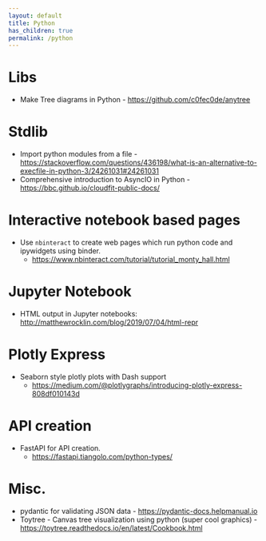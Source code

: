 ```yaml
---
layout: default
title: Python
has_children: true
permalink: /python
---
```


# Libs

* Make Tree diagrams in Python - https://github.com/c0fec0de/anytree

# Stdlib
* Import python modules from a file - https://stackoverflow.com/questions/436198/what-is-an-alternative-to-execfile-in-python-3/24261031#24261031
* Comprehensive introduction to AsyncIO in Python - https://bbc.github.io/cloudfit-public-docs/

# Interactive notebook based pages

* Use `nbinteract` to create web pages which run python code and ipywidgets using binder. 
  - https://www.nbinteract.com/tutorial/tutorial_monty_hall.html
  
# Jupyter Notebook

* HTML output in Jupyter notebooks: http://matthewrocklin.com/blog/2019/07/04/html-repr
  
# Plotly Express

* Seaborn style plotly plots with Dash support
  - https://medium.com/@plotlygraphs/introducing-plotly-express-808df010143d


# API creation

* FastAPI for API creation. 
  - https://fastapi.tiangolo.com/python-types/
  
# Misc.
* pydantic for validating JSON data - https://pydantic-docs.helpmanual.io
* Toytree - Canvas tree visualization using python (super cool graphics) - https://toytree.readthedocs.io/en/latest/Cookbook.html
